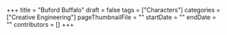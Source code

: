 +++
title = "Buford Buffalo"
draft = false
tags = ["Characters"]
categories = ["Creative Engineering"]
pageThumbnailFile = ""
startDate = ""
endDate = ""
contributors = []
+++
